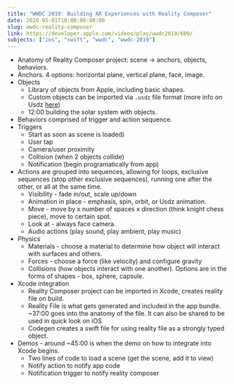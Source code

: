 ```yaml
---
title: "WWDC 2019: Building AR Experiences with Reality Composer"
date: 2020-05-01T10:00:00-00:00
slug: wwdc-reality-composer
link: https://developer.apple.com/videos/play/wwdc2019/609/
subjects: ["ios", "swift", "wwdc", "wwdc-2019"]
---
```


* Anatomy of Reality Composer project: scene -> anchors, objects, behaviors.
* Anchors. 4 options: horizontal plane, vertical plane, face, image.
* Objects
    * Library of objects from Apple, including basic shapes.
    * Custom objects can be imported via `.usdz` file format (more info on Usdz [here](https://developer.apple.com/augmented-reality/quick-look/))
    * 12:00 building the solar system with objects.
* Behaviors comprised of trigger and action sequence.
* Triggers
    * Start as soon as scene is loaded)
    * User tap
    * Camera/user proximity
    * Collision (when 2 objects collide)
    * Notification (begin programatically from app)
* Actions are grouped into sequences, allowing for loops, exclusive sequences (stop other exclusive sequences), running one after the other, or all at the same time.
    * Visibility - fade in/out, scale up/down
    * Animation in place - emphasis, spin, orbit, or Usdz animation.
    * Move - move by x number of spaces x direction (think knight chess piece), move to certain spot.
    * Look at - always face camera.
    * Audio actions (play sound, play ambient, play music)
* Physics
    * Materials - choose a material to determine how object will interact with surfaces and others.
    * Forces - choose a force (like velocity) and configure gravity
    * Collisions (how objects interact with one another). Options are in the forms of shapes - box, sphere, capsule.
* Xcode integration
    * Reality Composer project can be imported in Xcode, creates reality file on build.
    * Reality File is what gets generated and included in the app bundle. ~37:00 goes into the anatomy of the file. It can also be shared to be used in quick look on iOS
    * Codegen creates a swift file for using reality file as a strongly typed object.
* Demos - around ~45:00 is when the demo on how to integrate into Xcode begins.
    * Two lines of code to load a scene (get the scene, add it to view)
    * Notify action to notify app code
    * Notification trigger to notify reality composer